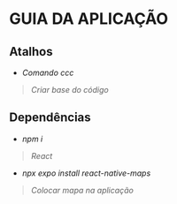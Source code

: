 # GUIA DA APLICAÇÃO
## Atalhos
* *Comando ccc*
> *Criar base do código*

## Dependências
* *npm i*
> *React*

* *npx expo install react-native-maps*
> *Colocar mapa na aplicação*
